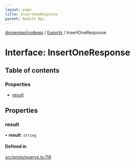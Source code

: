 ```yaml
---
layout: page
title: InsertOneResponse
parent: NodeJS Api
---
```

[@openiap/nodeapi](../README.html#) / [Exports](../modules.html#) / InsertOneResponse

# Interface: InsertOneResponse

## Table of contents

### Properties

- [result](InsertOneResponse.html##result)

## Properties

### result

• **result**: `string`

#### Defined in

[src/proto/querys.ts:118](https://github.com/openiap/nodeapi/blob/a6b5438/src/proto/querys.ts#L118)
